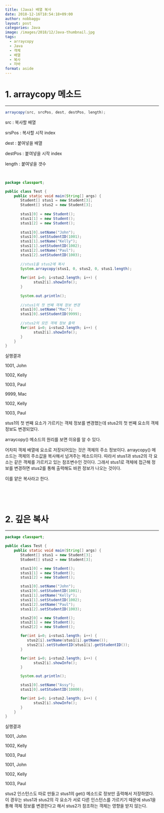 ```yaml
---
title: (Java) 배열 복사
date: 2018-12-16T18:54:18+09:00
author: nobbaggu
layout: post
categories: Java
image: /images/2018/12/Java-thumbnail.jpg
tags:
  - arraycopy
  - Java
  - 객체
  - 배열
  - 복사
  - 자바
format: aside
---
```

# 1. arraycopy 메소드

* * *

~~~ java
arraycopy(src, srcPos, dest, destPos, length);
~~~

src : 복사할 배열

srsPos : 복사할 시작 index

dest : 붙여넣을 배열

destPos : 붙여넣을 시작 index

length : 붙여넣을 갯수

&nbsp;

~~~ java
package classpart;

public class Test {
    public static void main(String[] args) {
       Student[] stus1 = new Student[3];
       Student[] stus2 = new Student[3];
       
       stus1[0] = new Student();
       stus1[1] = new Student();
       stus1[2] = new Student();
       
       stus1[0].setName("John");
       stus1[0].setStudentID(1001);
       stus1[1].setName("Kelly");
       stus1[1].setStudentID(1002);
       stus1[2].setName("Paul");
       stus1[2].setStudentID(1003);
       
       //stus1을 stus2에 복사
       System.arraycopy(stus1, 0, stus2, 0, stus1.length);
       
       for(int i=0; i<stus2.length; i++) {
             stus2[i].showInfo();
       }
       
       System.out.println();
       
       //stus1의 첫 번째 객체 정보 변경
       stus1[0].setName("Mac");
       stus1[0].setStudentID(9999);
       
       //stus2의 모든 객체 정보 출력
       for(int i=0; i<stus2.length; i++) {
             stus2[i].showInfo();
       }
    }
}
~~~

실행결과

1001, John


1002, Kelly


1003, Paul




9999, Mac


1002, Kelly


1003, Paul


 

stus1의 첫 번째 요소가 가르키는 객체 정보를 변경했는데 stus2의 첫 번째 요소의 객체 정보도 변경되었다.

arraycopy() 메소드의 원리를 보면 이유를 알 수 있다.

어차피 객체 배열에 요소로 저장되어있는 것은 객체의 주소 정보이다. arraycopy() 메소드는 객체의 주소값을 복사해서 넘겨주는 메소드이다. 따라서 stus1과 stus2의 각 요소는 같은 객체를 가르키고 있는 참조변수인 것이다. 그래서 stus1로 객체에 접근해 정보를 변경하면 stus2를 통해 출력해도 바뀐 정보가 나오는 것이다.

이를 얕은 복사라고 한다.

&nbsp;

&nbsp;

# 2. 깊은 복사

* * *

~~~ java
package classpart;

public class Test {
    public static void main(String[] args) {
       Student[] stus1 = new Student[3];
       Student[] stus2 = new Student[3];

       stus1[0] = new Student();
       stus1[1] = new Student();
       stus1[2] = new Student();

       stus1[0].setName("John");
       stus1[0].setStudentID(1001);
       stus1[1].setName("Kelly");
       stus1[1].setStudentID(1002);
       stus1[2].setName("Paul");
       stus1[2].setStudentID(1003);

       stus2[0] = new Student();
       stus2[1] = new Student();
       stus2[2] = new Student();

       for(int i=0; i<stus1.length; i++) {
          stus2[i].setName(stus1[i].getName());
          stus2[i].setStudentID(stus1[i].getStudentID());
       }

       for(int i=0; i<stus2.length; i++) {
             stus2[i].showInfo();
       }

       System.out.println();

       stus1[0].setName("Assy");
       stus1[0].setStudentID(10000);

       for(int i=0; i<stus2.length; i++) {
             stus2[i].showInfo();         
       }
    }
}
~~~

실행결과

1001, John


1002, Kelly


1003, Paul




1001, John


1002, Kelly


1003, Paul


 

stus2 인스턴스도 따로 만들고 stus1의 get() 메소드로 정보만 출력해서 저장하였다. 이 경우는 stus1과 stus2의 각 요소가 서로 다른 인스턴스를 가르키기 때문에 stus1을 통해 객체 정보를 변경한다고 해서 stus2가 참조하는 객체는 영향을 받지 않는다.